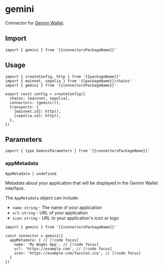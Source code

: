 # gemini

Connector for [Gemini Wallet](https://www.gemini.com/wallet).

## Import

```ts-vue
import { gemini } from '{{connectorsPackageName}}'
```

## Usage

```ts-vue{3,7}
import { createConfig, http } from '{{packageName}}'
import { mainnet, sepolia } from '{{packageName}}/chains'
import { gemini } from '{{connectorsPackageName}}'

export const config = createConfig({
  chains: [mainnet, sepolia],
  connectors: [gemini()],
  transports: {
    [mainnet.id]: http(),
    [sepolia.id]: http(),
  },
})
```

## Parameters

```ts-vue
import { type GeminiParameters } from '{{connectorsPackageName}}'
```

### appMetadata

`AppMetadata | undefined`

Metadata about your application that will be displayed in the Gemini Wallet interface.

The `AppMetadata` object can include:

- `name`: `string` - The name of your application
- `url`: `string` - URL of your application  
- `icon`: `string` - URL to your application's icon or logo

```ts-vue
import { gemini } from '{{connectorsPackageName}}'

const connector = gemini({
  appMetadata: { // [!code focus]
    name: 'My Wagmi App', // [!code focus]
    url: 'https://example.com', // [!code focus]
    icon: 'https://example.com/favicon.ico', // [!code focus]
  }
})
```